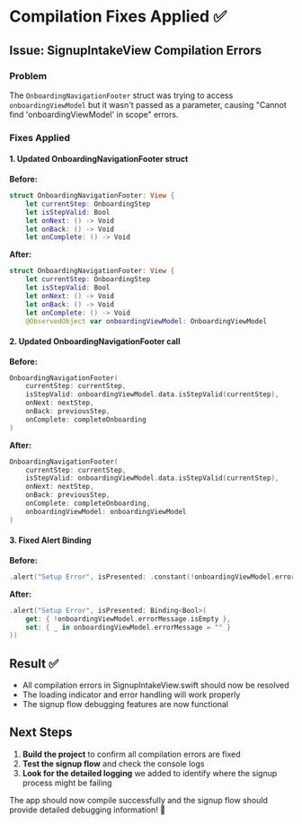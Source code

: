 # Compilation Fixes Applied ✅

## Issue: SignupIntakeView Compilation Errors

### Problem
The `OnboardingNavigationFooter` struct was trying to access `onboardingViewModel` but it wasn't passed as a parameter, causing "Cannot find 'onboardingViewModel' in scope" errors.

### Fixes Applied

#### 1. Updated OnboardingNavigationFooter struct
**Before:**
```swift
struct OnboardingNavigationFooter: View {
    let currentStep: OnboardingStep
    let isStepValid: Bool
    let onNext: () -> Void
    let onBack: () -> Void
    let onComplete: () -> Void
```

**After:**
```swift
struct OnboardingNavigationFooter: View {
    let currentStep: OnboardingStep
    let isStepValid: Bool
    let onNext: () -> Void
    let onBack: () -> Void
    let onComplete: () -> Void
    @ObservedObject var onboardingViewModel: OnboardingViewModel
```

#### 2. Updated OnboardingNavigationFooter call
**Before:**
```swift
OnboardingNavigationFooter(
    currentStep: currentStep,
    isStepValid: onboardingViewModel.data.isStepValid(currentStep),
    onNext: nextStep,
    onBack: previousStep,
    onComplete: completeOnboarding
)
```

**After:**
```swift
OnboardingNavigationFooter(
    currentStep: currentStep,
    isStepValid: onboardingViewModel.data.isStepValid(currentStep),
    onNext: nextStep,
    onBack: previousStep,
    onComplete: completeOnboarding,
    onboardingViewModel: onboardingViewModel
)
```

#### 3. Fixed Alert Binding
**Before:**
```swift
.alert("Setup Error", isPresented: .constant(!onboardingViewModel.errorMessage.isEmpty))
```

**After:**
```swift
.alert("Setup Error", isPresented: Binding<Bool>(
    get: { !onboardingViewModel.errorMessage.isEmpty },
    set: { _ in onboardingViewModel.errorMessage = "" }
))
```

## Result ✅

- All compilation errors in SignupIntakeView.swift should now be resolved
- The loading indicator and error handling will work properly
- The signup flow debugging features are now functional

## Next Steps

1. **Build the project** to confirm all compilation errors are fixed
2. **Test the signup flow** and check the console logs
3. **Look for the detailed logging** we added to identify where the signup process might be failing

The app should now compile successfully and the signup flow should provide detailed debugging information! 🚀